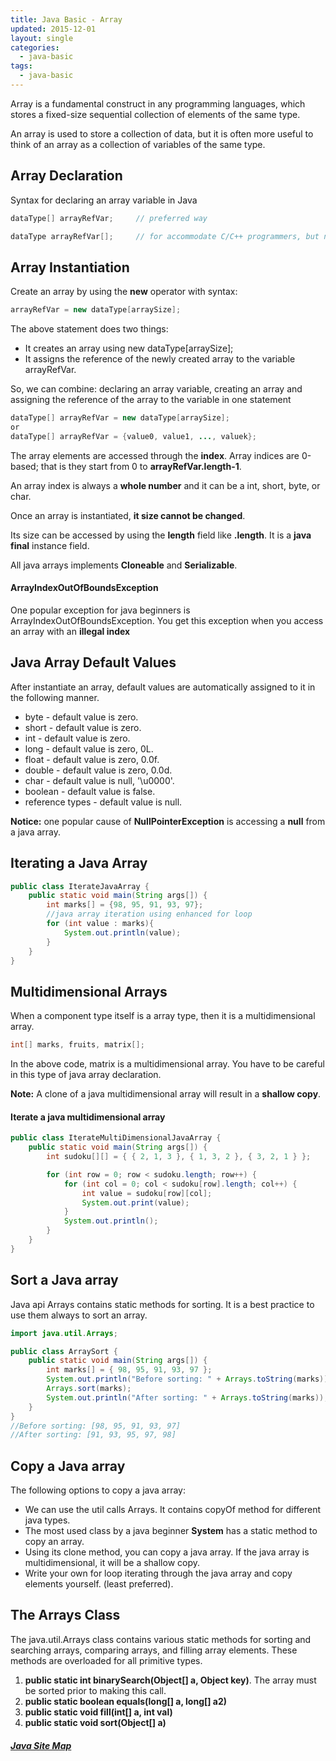 ```yaml
---
title: Java Basic - Array
updated: 2015-12-01
layout: single
categories:
  - java-basic
tags:
  - java-basic
---
```


Array is a fundamental construct in any programming languages, which stores a fixed-size sequential collection of elements of the same type.

An array is used to store a collection of data, but it is often more useful to think of an array as a collection of variables of the same type.

## Array Declaration
Syntax for declaring an array variable in Java

```java
dataType[] arrayRefVar;     // preferred way

dataType arrayRefVar[];     // for accommodate C/C++ programmers, but not preferred, 
```

## Array Instantiation
Create an array by using the **new** operator with syntax:

```java
arrayRefVar = new dataType[arraySize];
```

The above statement does two things:

* It creates an array using new dataType[arraySize];
* It assigns the reference of the newly created array to the variable arrayRefVar.

So, we can combine: declaring an array variable, creating an array and assigning the reference of the array to the variable in one statement

```java
dataType[] arrayRefVar = new dataType[arraySize];
or
dataType[] arrayRefVar = {value0, value1, ..., valuek};
```

The array elements are accessed through the **index**. Array indices are 0-based; that is they start from 0 to **arrayRefVar.length-1**.

An array index is always a **whole number** and it can be a int, short, byte, or char.

Once an array is instantiated, **it size cannot be changed**.

Its size can be accessed by using the **length** field like **.length**. It is a **java final** instance field.

All java arrays implements **Cloneable** and **Serializable**.

#### ArrayIndexOutOfBoundsException
One popular exception for java beginners is ArrayIndexOutOfBoundsException. You get this exception when you access an array with an **illegal index**

## Java Array Default Values
After instantiate an array, default values are automatically assigned to it in the following manner.

* byte - default value is zero.
* short - default value is zero.
* int - default value is zero.
* long - default value is zero, 0L.
* float - default value is zero, 0.0f.
* double - default value is zero, 0.0d.
* char - default value is null, '\u0000'.
* boolean - default value is false.
* reference types - default value is null.

**Notice:** one popular cause of **NullPointerException** is accessing a **null** from a java array.

## Iterating a Java Array

```java
public class IterateJavaArray {
    public static void main(String args[]) {
        int marks[] = {98, 95, 91, 93, 97};
        //java array iteration using enhanced for loop
        for (int value : marks){
            System.out.println(value);
        }
    }
}
```

## Multidimensional Arrays
When a component type itself is a array type, then it is a multidimensional array.

```java
int[] marks, fruits, matrix[];
```

In the above code, matrix is a multidimensional array. You have to be careful in this type of java array declaration.

**Note:** A clone of a java multidimensional array will result in a **shallow copy**.

#### Iterate a java multidimensional array

```java
public class IterateMultiDimensionalJavaArray {
    public static void main(String args[]) {
        int sudoku[][] = { { 2, 1, 3 }, { 1, 3, 2 }, { 3, 2, 1 } };

        for (int row = 0; row < sudoku.length; row++) {
            for (int col = 0; col < sudoku[row].length; col++) {
                int value = sudoku[row][col];
                System.out.print(value);
            }
            System.out.println();
        }
    }
}
```

## Sort a Java array
Java api Arrays contains static methods for sorting. It is a best practice to use them always to sort an array.

```java
import java.util.Arrays;

public class ArraySort {
    public static void main(String args[]) {
        int marks[] = { 98, 95, 91, 93, 97 };
        System.out.println("Before sorting: " + Arrays.toString(marks));
        Arrays.sort(marks);
        System.out.println("After sorting: " + Arrays.toString(marks));
    }
}
//Before sorting: [98, 95, 91, 93, 97]
//After sorting: [91, 93, 95, 97, 98]
```

## Copy a Java array
The following options to copy a java array:

* We can use the util calls Arrays. It contains copyOf method for different java types.
* The most used class by a java beginner **System** has a static method to copy an array.
* Using its clone method, you can copy a java array. If the java array is multidimensional, it will be a shallow copy.
* Write your own for loop iterating through the java array and copy elements yourself. (least preferred).

## The Arrays Class
The java.util.Arrays class contains various static methods for sorting and searching arrays, comparing arrays, and filling array elements. These methods are overloaded for all primitive types.

1. **public static int binarySearch(Object[] a, Object key)**. The array must be sorted prior to making this call.
2. **public static boolean equals(long[] a, long[] a2)**
3. **public static void fill(int[] a, int val)**
4. **public static void sort(Object[] a)**

##### [Java Site Map](../java-sitemap)
